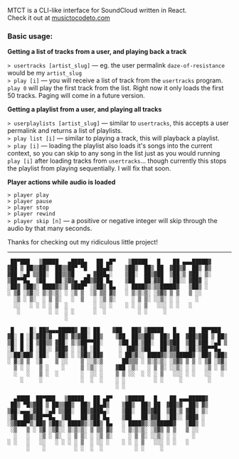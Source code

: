 MTCT is a CLI-like interface for SoundCloud written in React.  
Check it out at [musictocodeto.com](http://musictocodeto.com)

### Basic usage:

**Getting a list of tracks from a user, and playing back a track**

`> usertracks [artist_slug]` — eg. the user permalink `daze-of-resistance` would be my `artist_slug`  
`> play [i]` — you will receive a list of track from the `usertracks` program. `play 0` will play the first track from the list. Right now it only loads the first 50 tracks. Paging will come in a future version.

**Getting a playlist from a user, and playing all tracks**
 
`> userplaylists [artist_slug]` — similar to `usertracks`, this accepts a user permalink and returns a list of playlists.  
`> play list [i]` — similar to playing a track, this will playback a playlist.  
`> play [i]` — loading the playlist also loads it's songs into the current context, so you can skip to any song in the list just as you would running `play [i]` after loading tracks from `usertracks`... though currently this stops the playlist from playing sequentially. I will fix that soon.

**Player actions while audio is loaded**

`> player play`  
`> player pause`  
`> player stop`  
`> player rewind`  
`> player skip [n]` — a positive or negative integer will skip through the audio by that many seconds.

Thanks for checking out my ridiculous little project!

---

```
 ██▀███   ▒█████   ▄████▄   ██ ▄█▀    ▒█████   █    ██ ▄▄▄█████▓
▓██ ▒ ██▒▒██▒  ██▒▒██▀ ▀█   ██▄█▒    ▒██▒  ██▒ ██  ▓██▒▓  ██▒ ▓▒
▓██ ░▄█ ▒▒██░  ██▒▒▓█    ▄ ▓███▄░    ▒██░  ██▒▓██  ▒██░▒ ▓██░ ▒░
▒██▀▀█▄  ▒██   ██░▒▓▓▄ ▄██▒▓██ █▄    ▒██   ██░▓▓█  ░██░░ ▓██▓ ░
░██▓ ▒██▒░ ████▓▒░▒ ▓███▀ ░▒██▒ █▄   ░ ████▓▒░▒▒█████▓   ▒██▒ ░
░ ▒▓ ░▒▓░░ ▒░▒░▒░ ░ ░▒ ▒  ░▒ ▒▒ ▓▒   ░ ▒░▒░▒░ ░▒▓▒ ▒ ▒   ▒ ░░
  ░▒ ░ ▒░  ░ ▒ ▒░   ░  ▒   ░ ░▒ ▒░     ░ ▒ ▒░ ░░▒░ ░ ░     ░
  ░░   ░ ░ ░ ░ ▒  ░        ░ ░░ ░    ░ ░ ░ ▒   ░░░ ░ ░   ░
   ░         ░ ░  ░ ░      ░  ░          ░ ░     ░
                  ░

 █     █░ ██▓▄▄▄█████▓ ██░ ██    ▓██   ██▓ ▒█████   █    ██  ██▀███
▓█░ █ ░█░▓██▒▓  ██▒ ▓▒▓██░ ██▒    ▒██  ██▒▒██▒  ██▒ ██  ▓██▒▓██ ▒ ██▒
▒█░ █ ░█ ▒██▒▒ ▓██░ ▒░▒██▀▀██░     ▒██ ██░▒██░  ██▒▓██  ▒██░▓██ ░▄█ ▒
░█░ █ ░█ ░██░░ ▓██▓ ░ ░▓█ ░██      ░ ▐██▓░▒██   ██░▓▓█  ░██░▒██▀▀█▄
░░██▒██▓ ░██░  ▒██▒ ░ ░▓█▒░██▓     ░ ██▒▓░░ ████▓▒░▒▒█████▓ ░██▓ ▒██▒
░ ▓░▒ ▒  ░▓    ▒ ░░    ▒ ░░▒░▒      ██▒▒▒ ░ ▒░▒░▒░ ░▒▓▒ ▒ ▒ ░ ▒▓ ░▒▓░
  ▒ ░ ░   ▒ ░    ░     ▒ ░▒░ ░    ▓██ ░▒░   ░ ▒ ▒░ ░░▒░ ░ ░   ░▒ ░ ▒░
  ░   ░   ▒ ░  ░       ░  ░░ ░    ▒ ▒ ░░  ░ ░ ░ ▒   ░░░ ░ ░   ░░   ░
    ░     ░            ░  ░  ░    ░ ░         ░ ░     ░        ░
                                  ░ ░

  ▄████  ██▀███   ▒█████   ██ ▄█▀    ▒█████   █    ██ ▄▄▄█████▓
 ██▒ ▀█▒▓██ ▒ ██▒▒██▒  ██▒ ██▄█▒    ▒██▒  ██▒ ██  ▓██▒▓  ██▒ ▓▒
▒██░▄▄▄░▓██ ░▄█ ▒▒██░  ██▒▓███▄░    ▒██░  ██▒▓██  ▒██░▒ ▓██░ ▒░
░▓█  ██▓▒██▀▀█▄  ▒██   ██░▓██ █▄    ▒██   ██░▓▓█  ░██░░ ▓██▓ ░
░▒▓███▀▒░██▓ ▒██▒░ ████▓▒░▒██▒ █▄   ░ ████▓▒░▒▒█████▓   ▒██▒ ░
 ░▒   ▒ ░ ▒▓ ░▒▓░░ ▒░▒░▒░ ▒ ▒▒ ▓▒   ░ ▒░▒░▒░ ░▒▓▒ ▒ ▒   ▒ ░░
  ░   ░   ░▒ ░ ▒░  ░ ▒ ▒░ ░ ░▒ ▒░     ░ ▒ ▒░ ░░▒░ ░ ░     ░
░ ░   ░   ░░   ░ ░ ░ ░ ▒  ░ ░░ ░    ░ ░ ░ ▒   ░░░ ░ ░   ░
      ░    ░         ░ ░  ░  ░          ░ ░     ░
```

